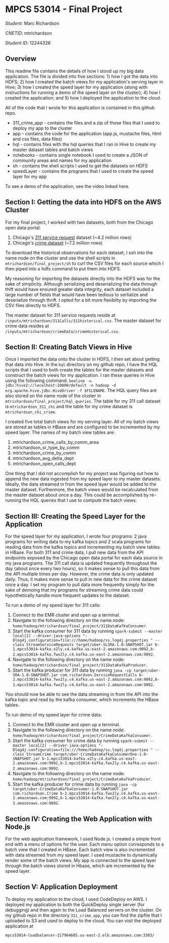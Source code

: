 # MPCS 53014 - Final Project

*Student*: Marc Richardson

*CNETID*: mtrichardson

*Student ID*: 12244326

## Overview

This readme file contains the details of how I stood up my big data application. The file is
divided into five sections: 1) how I got the data into HDFS; 2) how I created the batch views
for my application's serving layer in Hive; 3) how I created the speed layer for my 
application (along with instructions for running a demo of the speed layer on the cluster);
4) how I created the application; and 5) how I deployed the application to the cloud.

All of the code that I wrote for this application is contained in this github repo.

* 311_crime_app - contains the files and a zip of those files that I used to deploy my app to the cluster
* app - contains the code for the application (app.js, mustache files, html and css files, data files)
* hql - contains files with the hql queries that I ran in Hive to create my master dataset tables and batch views
* notebooks - contains single notebook I used to create a JSON of community areas and names for my application
* sh - contains the shell scripts I used to get the datasets on HDFS
* speedLayer - contains the programs that I used to create the speed layer for my app

To see a demo of the application, see the video linked here.

## Section I: Getting the data into HDFS on the AWS Cluster

For my final project, I worked with two datasets, both from the Chicago open data portal:

1. Chicago's [311 service request](https://data.cityofchicago.org/Service-Requests/311-Service-Requests/v6vf-nfxy) dataset (~4.2 million rows)
2. Chicago's [crime dataset](https://data.cityofchicago.org/Public-Safety/Crimes-2001-to-Present/ijzp-q8t2) (~7.2 million rows)

To download the historical observations for each dataset, I ssh into the name node on the 
cluster and use the shell scripts in `mtrichardson/final_project/sh` to curl the CSV files 
for each source which I then piped into a hdfs command to put them into HDFS.

My reasoning for importing the datasets directly into the HDFS was for the sake of simplicity.
Although serializing and deserializing the data through thift would have ensured greater data
integrity, each dataset included a large number of fields that would have been tedious to 
serlialize and deserialize through thrift. I opted for a bit more flexiblity by importing
the CSV files directly to HDFS.

The master dataset for 311 service requests reside at `/inputs/mtrichardson/311Calls/311historical.csv`. 
The master dataset for crime data resides at `/inputs/mtrichardson/crimeData/crimeHistorical.csv`.

## Section II: Creating Batch Views in Hive

Once I imported the data onto the cluster in HDFS, I then set about getting that data into 
Hive. In the `hql` directory on my github repo, I have the HQL scripts that I used to both 
create the tables for the master datasets and construct the batch views for my application. 
I ran these queries in Hive using the following command: 
`beeline -u jdbc:hive2://localhost:10000/default -n hadoop -d org.apache.hive.jdbc.HiveDriver -f $FILENAME`.
The HQL query files are also stored on the name node of the cluster in `mtrichardson/final_project/hql_queries`.
The table for my 311 call dataset is `mtrichardson_311_chi` and the table for my crime dataset is `mtrichardson_chi_crime`.

I created five total batch views for my serving layer. All of my batch views are stored as 
tables in HBase and are configured to be incremented by my speed layer. The names of my batch view tables are:

1. mtrichardson_crime_calls_by_comm_area
2. mtrichardson_sr_type_by_comm
3. mtrichardson_crime_by_comm
4. mtrichardson_avg_delta_dept
5. mtrichardson_open_calls_dept

One thing that I did not accomplish for my project was figuring out how to append the new data ingested from my
speed layer to my master datasets. Ideally, the data streamed in from the speed layer 
would be added to the master dataset. Furthermore, the batch views would be recalculated from 
the master dataset about once a day. This could be accomplished by re-running the HQL queries 
that I use to compute the batch views.

## Section III: Creating the Speed Layer for the Application

For the speed layer for my application, I wrote four programs: 2 java programs for writing 
data to my kafka topics and 2 scala programs for reading data from the kafka topics and
incrementing my batch view tables in HBase. For both 311 and crime data, I pull new data from
the API endpoints exposed by the Chicago open data portal for each data source in my java programs.
The 311 call data is updated frequently throughout the day (about once every two hours), so it makes
sense to pull this data from the API multiple times per day. However, the crime data is only updated
daily. Thus, it makes more sense to pull in new data for the crime dataset once a day. I set my program
to pull data more frequently simply for the sake of demoing that my programs for streaming crime data
could hypothetically handle more frequent updates to the dataset.

To run a demo of my speed layer for 311 calls:

1. Connect to the EMR cluster and open up a terminal.
2. Navigate to the following directory on the name node: `home/hadoop/mtrichardson/final_project/311DataKafkaConsumer`.
3. Start the kafka consumer for 311 data by running `spark-submit --master local[2] --driver-java-options "-Dlog4j.configuration=file:///home/hadoop/ss.log4j.properties " --class StreamServiceRequests target/uber-SLSRA-1.0-SNAPSHOT.jar b-1.mpcs53014-kafka.x2ly.c4.kafka.us-east-2.amazonaws.com:9092,b-2.mpcs53014-kafka.fwx2ly.c4.kafka.us-east-2.amazonaws.com:9092`.
4. Navigate to the following directory on the name node: `home/hadoop/mtrichardson/final_project/311DataKafkaProducer`.
5. Start the kafka producer for 311 data by running `java -cp target/uber-SRA-1.0-SNAPSHOT.jar com.richardson.ServiceRequestCalls b-2.mpcs53014-kafka.fwx2ly.c4.kafka.us-east-2.amazonaws.com:9092,b-1.mpcs53014-kafka.fwx2ly.c4.kafka.us-east-2.amazonaws.com:9092`.

You should now be able to see the data streaming in from the API into the kafka topic and read by the kafka consumer, which increments the HBase tables.

To run demo of my speed layer for crime data:

1. Connect to the EMR cluster and open up a terminal.
2. Navigate to the following directory on the name node: `home/hadoop/mtrichardson/final_project/CrimeDataKafkaConsumer`.
3. Start the kafka consumer for crime data by running `spark-submit --master local[2] --driver-java-options "-Dlog4j.configuration=file:///home/hadoop/ss.log4j.properties " --class StreamCrime target/uber-CrimeDataKafkaConsumerOne-1.0-SNAPSHOT.jar b-1.mpcs53014-kafka.x2ly.c4.kafka.us-east-2.amazonaws.com:9092,b-2.mpcs53014-kafka.fwx2ly.c4.kafka.us-east-2.amazonaws.com:9092`.
4. Navigate to the following directory on the name node: `home/hadoop/mtrichardson/final_project/CrimeDataKafkaProducer`.
5. Start the kafka producer for crime data by running `java -cp target/uber-CrimeDataKafkaConsumer-1.0-SNAPSHOT.jar com.richardson.Crime b-2.mpcs53014-kafka.fwx2ly.c4.kafka.us-east-2.amazonaws.com:9092,b-1.mpcs53014-kafka.fwx2ly.c4.kafka.us-east-2.amazonaws.com:9092`.

## Section IV: Creating the Web Application with Node.js

For the web application framework, I used Node.js. I created a simple front end with a menu of
options for the user. Each menu option corresponds to a batch view that I created in HBase.
Each batch view is also incremented with data streamed from my speed layer. I used mustache
to dynamically render some of the batch views. My app is connected to the speed layer through
the batch views stored in Hbase, which are incremented by the speed layer.

## Section V: Application Deployment

To deploy my application to the cloud, I used CodeDeploy on AWS. I deployed my application to both
the QuickDeploy single server (for debugging) and then again to the Load Balanced servers on the cluster.
On my github repo in the directory `311_crime_app`, you can find the zipfile that I uploaded to S3 and 
used to deploy to the cloud. You can visit the deployed application at

`mpcs53014-loadbalancer-217964685.us-east-2.elb.amazonaws.com:3303/`
